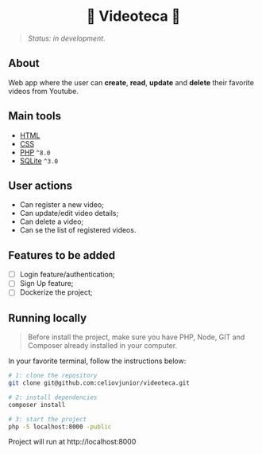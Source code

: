 <h1 align="center">🎥 Videoteca 🎥</h1>

> *Status: in development*.

## About

Web app where the user can **create**, **read**, **update** and **delete** their favorite videos from Youtube.<br>

## Main tools

- [HTML](https://developer.mozilla.org/en-US/docs/Web/HTML)
- [CSS](https://developer.mozilla.org/en-US/docs/Web/CSS)
- [PHP](https://www.php.net/docs.php) ```^8.0```
- [SQLite](https://www.php.net/manual/en/book.sqlite3.php) ```^3.0```

## User actions

- Can register a new video;
- Can update/edit video details;
- Can delete a video;
- Can se the list of registered videos.

## Features to be added

- [ ] Login feature/authentication;
- [ ] Sign Up feature;
- [ ] Dockerize the project;

## Running locally

> Before install the project, make sure you have PHP, Node, GIT and Composer already installed in your computer.

In your favorite terminal, follow the instructions below:

```bash
# 1: clone the repository
git clone git@github.com:celiovjunior/videoteca.git

# 2: install dependencies
composer install

# 3: start the project
php -S localhost:8000 -public
```

Project will run at http://localhost:8000
